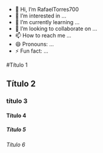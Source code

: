 - 👋 Hi, I’m RafaelTorres700
- 👀 I’m interested in ...
- 🌱 I’m currently learning ...
- 💞️ I’m looking to collaborate on ...
- 📫 How to reach me ...
- 😄 Pronouns: ...
- ⚡ Fun fact: ...

<!---
RafaelTorres700/RafaelTorres700 is a ✨ special ✨ repository because its `README.md` (this file) appears on your GitHub profile.
You can click the Preview link to take a look at your changes.
--->

#Título 1
## Título 2
### título 3
#### Título 4
##### Título 5
###### Título 6
